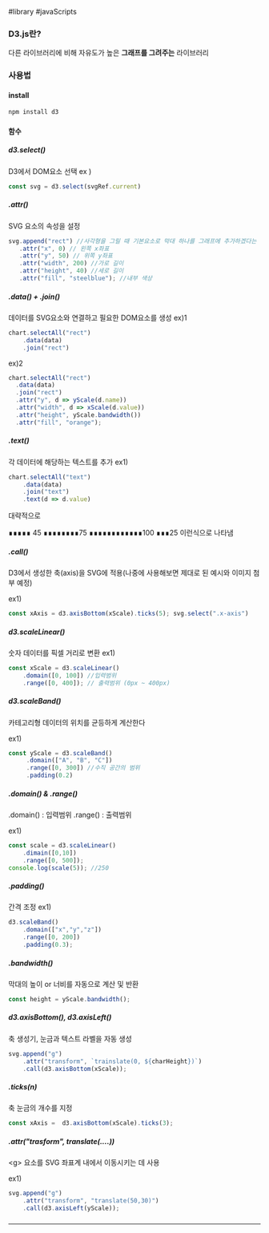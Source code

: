 #library #javaScripts

### D3.js란?
다른 라이브러리에 비해 자유도가 높은 **그래프를 그려주는** 라이브러리

### 사용법

#### install
```cmd
npm install d3
```

#### 함수

##### d3.select()
D3에서 DOM요소 선택
ex ) 
```js
const svg = d3.select(svgRef.current)
```

##### .attr()
SVG 요소의 속성을 설정
```js
svg.append("rect") //사각형을 그릴 때 기본요소로 막대 하나를 그래프에 추가하겠다는 뜻
   .attr("x", 0) // 왼쪽 x좌표
   .attr("y", 50) // 위쪽 y좌표
   .attr("width", 200) //가로 길이
   .attr("height", 40) //세로 길이
   .attr("fill", "steelblue"); //내부 색상

```

##### .data() + .join()
데이터를 SVG요소와 연결하고 필요한 DOM요소를 생성
ex)1
```js
chart.selectAll("rect")
	.data(data)
	.join("rect")
```

ex)2
```js
chart.selectAll("rect")
  .data(data)
  .join("rect")
  .attr("y", d => yScale(d.name))
  .attr("width", d => xScale(d.value))
  .attr("height", yScale.bandwidth())
  .attr("fill", "orange");

```

##### .text()
각 데이터에 해당하는 텍스트를 추가
ex1)
```js
chart.selectAll("text")
	.data(data)
	.join("text")
	.text(d => d.value)
```
대략적으로

∎∎∎∎∎ 45
∎∎∎∎∎∎∎∎75
∎∎∎∎∎∎∎∎∎∎∎∎100
∎∎∎25 
이런식으로 나타냄

##### .call()
D3에서 생성한 축(axis)을 SVG에 적용(나중에 사용해보면 제대로 된 예시와 이미지 첨부 예정)

ex1)
```js
const xAxis = d3.axisBottom(xScale).ticks(5); svg.select(".x-axis")    .attr("transform", `translate(0, ${chartHeight})`)    .call(xAxis);
```

##### d3.scaleLinear()
숫자 데이터를 픽셀 거리로 변환
ex1)
```js
const xScale = d3.scaleLinear()
	.domain([0, 100]) //입력범위
	.range([0, 400]); // 출력범위 (0px ~ 400px)
```

##### d3.scaleBand()
카테고리형 데이터의 위치를 균등하게 계산한다

ex1)
```js
const yScale = d3.scaleBand()
	 .domain(["A", "B", "C"])
	 .range([0, 300]) //수직 공간의 범위
	 .padding(0.2)
```

##### .domain() & .range()
.domain() : 입력범위
.range() : 출력범위

ex1)
```js
const scale = d3.scaleLinear()
	.dimain([0,10])
	.range([0, 500]);
console.log(scale(5)); //250
```


##### .padding()
간격 조정
ex1)
```js
d3.scaleBand()
	.domain(["x","y","z"])
	.range([0, 200])
	.padding(0.3);
```

##### .bandwidth()
막대의 높이 or 너비를 자동으로 계산 및 반환

```js
const height = yScale.bandwidth();
```


##### d3.axisBottom(), d3.axisLeft()

축 생성기, 눈금과 텍스트 라벨을 자동 생성

```js
svg.append("g")
	.attr("transform", `trainslate(0, ${charHeight})`)
	.call(d3.axisBottom(xScale));
```


##### .ticks(n)

축 눈금의 개수를 지정

```js
const xAxis =  d3.axisBottom(xScale).ticks(3);
```

##### .attr("trasform", translate(....))
\<g> 요소를 SVG 좌표계 내에서 이동시키는 데 사용

ex1)
```js
svg.append("g")
	.attr("transform", "translate(50,30)")
	.call(d3.axisLeft(yScale));
```

### <hr>
